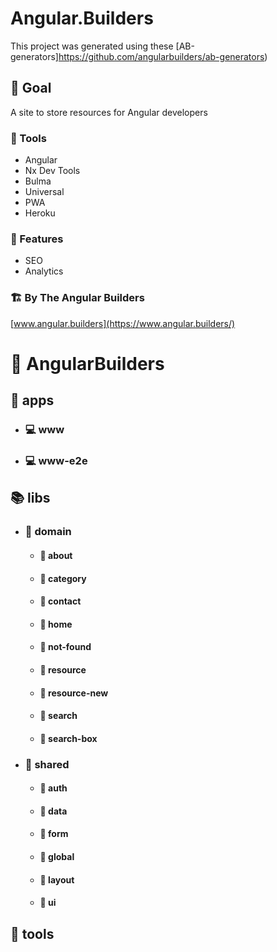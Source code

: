 # Angular.Builders

This project was generated using these [AB-generators]https://github.com/angularbuilders/ab-generators)

## 🎯 Goal

A site to store resources for Angular developers

### 🧰 Tools

- Angular
- Nx Dev Tools
- Bulma
- Universal
- PWA
- Heroku

### 🎩 Features

- SEO
- Analytics

### 🏗 By The Angular Builders

[www.angular.builders](https://www.angular.builders/)

# 🏢 AngularBuilders

## 💾 apps

- ### 💻 www

- ### 💻 www-e2e

## 📚 libs

- ### 📂 domain

  - #### 📗 about

  - #### 📗 category

  - #### 📗 contact

  - #### 📗 home

  - #### 📗 not-found

  - #### 📗 resource

  - #### 📗 resource-new

  - #### 📗 search

  - #### 📗 search-box

- ### 📂 shared

  - #### 📘 auth

  - #### 📘 data

  - #### 📘 form

  - #### 📘 global

  - #### 📘 layout

  - #### 📘 ui

## 🧰 tools
